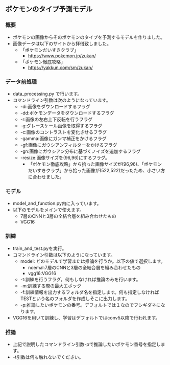 ## ポケモンのタイプ予測モデル

### 概要
- ポケモンの画像からそのポケモンのタイプを予測するモデルを作りました。
- 画像データは以下のサイトから拝借致しました。
  - 「ポケモンだいすきクラブ」
    - https://www.pokemon.jp/zukan/
  - 「ポケモン徹底攻略」
    - https://yakkun.com/sm/zukan/


### データ前処理
- data_processing.py で行います。
- コマンドライン引数は次のようになっています。
  - -di:画像をダウンロードするフラグ
  - -dd:ポケモンデータをダウンロードするフラグ
  - -r:画像の左右上下反転を行うフラグ
  - -g:グレースケール画像を取得するフラグ
  - -c:画像のコントラストを変化させるフラグ
  - -gamma:画像にガンマ補正をかけるフラグ
  - -gf:画像にガウシアンフィルターをかけるフラグ
  - -gn:画像にガウシアン分布に基づくノイズを追加するフラグ
  - -resize:画像サイズを(96,96)にするフラグ。
    - 「ポケモン徹底攻略」から拾った画像サイズが(96,96)、「ポケモンだいすきクラブ」から拾った画像が(522,522)だったため、小さい方に合わせました。

### モデル
- model_and_function.py内に入っています。
- 以下のモデルをメインで使えます。
  - 7層のCNNと3層の全結合層を組み合わせたもの
  - VGG16

### 訓練
- train_and_test.pyを実行。
- コマンドライン引数は以下のようになっています。
  - model: どのモデルで学習または推論を行うか。以下の値で選択します。
    - noemal:7層のCNNと3層の全結合層を組み合わせたもの
    - vgg16:VGG16
  - -t:訓練を行うフラグ。何もしなければ推論のみを行います。
  - -m:訓練する際の最大エポック
  - -f:訓練情報を出力するフォルダ名を指定します。何も指定しなければTESTという名のフォルダを作成しそこに出力します。
  - -p:推論したいポケモンの番号。デフォルトでは１なのでフシギダネになります。
- VGG16を用いて訓練し、学習はデフォルトではconv5以降で行われます。


### 推論
- 上記で説明したコマンドライン引数-pで推論したいポケモン番号を指定します。
- -t引数は何も触れないでください。
